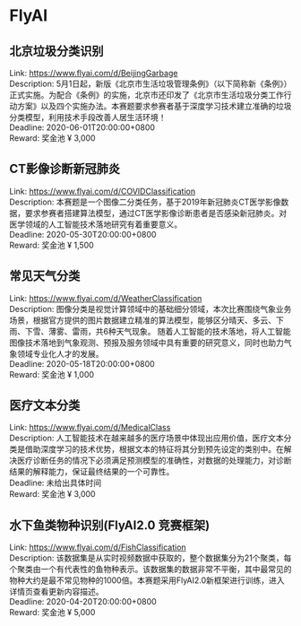 # FlyAI



## 北京垃圾分类识别

Link: https://www.flyai.com/d/BeijingGarbage  
Description: 5月1日起，新版《北京市生活垃圾管理条例》（以下简称新《条例》）正式实施。为配合《条例》的实施，北京市还印发了《北京市生活垃圾分类工作行动方案》以及四个实施办法。本赛题要求参赛者基于深度学习技术建立准确的垃圾分类模型，利用技术手段改善人居生活环境！  
Deadline: 2020-06-01T20:00:00+0800  
Reward: 奖金池 ¥ 3,000  


## CT影像诊断新冠肺炎

Link: https://www.flyai.com/d/COVIDClassification  
Description: 本赛题是一个图像二分类任务，基于2019年新冠肺炎CT医学影像数据，要求参赛者搭建算法模型，通过CT医学影像诊断患者是否感染新冠肺炎。对医学领域的人工智能技术落地研究有着重要意义。  
Deadline: 2020-05-30T20:00:00+0800  
Reward: 奖金池 ¥ 1,500  


## 常见天气分类

Link: https://www.flyai.com/d/WeatherClassification  
Description: 图像分类是视觉计算领域中的基础细分领域，本次比赛围绕气象业务场景，根据官方提供的图片数据建立精准的算法模型，能够区分晴天、多云、下雨、下雪、薄雾、雷雨，共6种天气现象。
随着人工智能的技术落地，将人工智能图像技术落地到气象观测、预报及服务领域中具有重要的研究意义，同时也助力气象领域专业化人才的发展。  
Deadline: 2020-05-18T20:00:00+0800  
Reward: 奖金池 ¥ 1,000  


## 医疗文本分类

Link: https://www.flyai.com/d/MedicalClass  
Description: 人工智能技术在越来越多的医疗场景中体现出应用价值，医疗文本分类是借助深度学习的技术优势，根据文本的特征将其分到预先设定的类别中。在解决医疗诊断任务的情况下必须满足预测模型的准确性，对数据的处理能力，对诊断结果的解释能力，保证最终结果的一个可靠性。  
Deadline: 未给出具体时间  
Reward: 奖金池 ¥ 3,000  


## 水下鱼类物种识别(FlyAI2.0 竞赛框架)

Link: https://www.flyai.com/d/FishClassification  
Description: 该数据集是从实时视频数据中获取的，整个数据集分为21个聚类，每个聚类由一个有代表性的鱼物种表示。该数据集的数据非常不平衡，其中最常见的物种大约是最不常见物种的1000倍。本赛题采用FlyAI2.0新框架进行训练，进入详情页查看更新内容描述。  
Deadline: 2020-04-20T20:00:00+0800  
Reward: 奖金池 ¥ 5,000  

